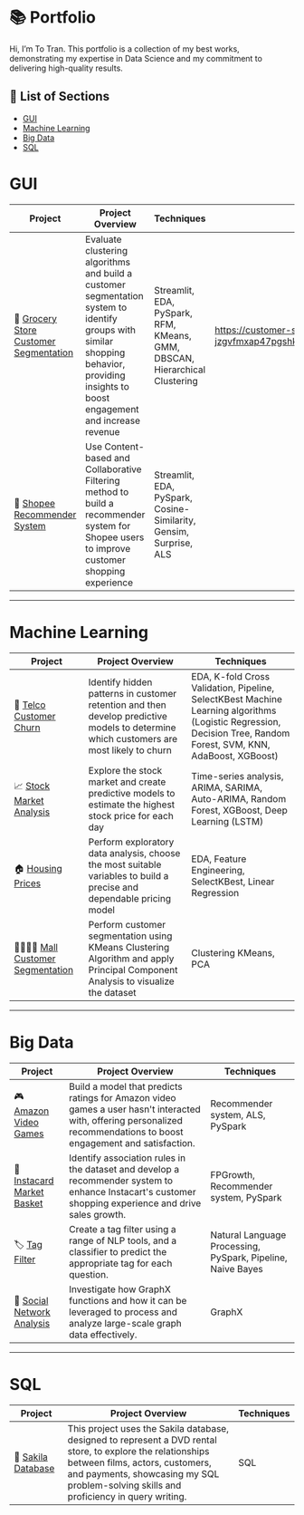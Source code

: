 # 📚 Portfolio

Hi, I’m To Tran. This portfolio is a collection of my best works, demonstrating my expertise in Data Science and my commitment to delivering high-quality results. 

## 📌 List of Sections
- [GUI](#GUI)
- [Machine Learning](#machine-learning)
- [Big Data](#big-data)
- [SQL](#sql)

# GUI

|   Project   | Project Overview | Techniques |  GUI | 
|---|---|---|---|
| 🥦 [Grocery Store Customer Segmentation](https://github.com/totrannguyen/Projects/tree/main/Grocery_Store_Customer_Segmentation_GUI) | Evaluate clustering algorithms and build a customer segmentation system to identify groups with similar shopping behavior, providing insights to boost engagement and increase revenue | Streamlit, EDA, PySpark, RFM, KMeans, GMM, DBSCAN, Hierarchical Clustering | https://customer-segmentation-gui-jzgvfmxap47pgshkysdy3h.streamlit.app/ |
| 🛒 [Shopee Recommender System](https://github.com/totrannguyen/Projects/tree/main/Shopee_Recommender_System_GUI) | Use Content-based and Collaborative Filtering method to build a recommender system for Shopee users to improve customer shopping experience | Streamlit, EDA, PySpark, Cosine-Similarity, Gensim, Surprise, ALS | 

***

# Machine Learning

|   Project   | Project Overview | Techniques | 
|---|---|---|
| 📱 [Telco Customer Churn](https://github.com/totrannguyen/Projects/blob/main/Telco%20Customer%20Churn.ipynb) | Identify hidden patterns in customer retention and then develop predictive models to determine which customers are most likely to churn | EDA, K-fold Cross Validation, Pipeline, SelectKBest Machine Learning algorithms (Logistic Regression, Decision Tree, Random Forest, SVM, KNN, AdaBoost, XGBoost) | 
| 📈 [Stock Market Analysis](https://github.com/totrannguyen/Projects/blob/main/AAPL.ipynb) | Explore the stock market and create predictive models to estimate the highest stock price for each day | Time-series analysis, ARIMA, SARIMA, Auto-ARIMA, Random Forest, XGBoost, Deep Learning (LSTM) |  
| 🏠 [Housing Prices](https://github.com/totrannguyen/Projects/blob/main/Housing%20Prices.ipynb) | Perform exploratory data analysis, choose the most suitable variables to build a precise and dependable pricing model | EDA, Feature Engineering, SelectKBest, Linear Regression |
| 👨‍👩‍👧‍👦 [Mall Customer Segmentation](https://github.com/totrannguyen/Projects/blob/main/Mall%20Customer%20Segmentation.ipynb) | Perform customer segmentation using KMeans Clustering Algorithm and apply Principal Component Analysis to visualize the dataset | Clustering KMeans, PCA |

***

# Big Data

| Project | Project Overview | Techniques | 
|---|---|---|
| 🎮 [Amazon Video Games](https://github.com/totrannguyen/Projects/blob/main/Amazon%20Video%20Games.ipynb) | Build a model that predicts ratings for Amazon video games a user hasn't interacted with, offering personalized recommendations to boost engagement and satisfaction. | Recommender system, ALS, PySpark | 
| 🧺 [Instacard Market Basket](https://github.com/totrannguyen/Projects/blob/main/Instacard%20Market%20Basket.ipynb) | Identify association rules in the dataset and develop a recommender system to enhance Instacart's customer shopping experience and drive sales growth. | FPGrowth, Recommender system, PySpark |  
| 🏷️ [Tag Filter](https://github.com/totrannguyen/Projects/blob/main/NLP%20Tag%20Filter.ipynb) | Create a tag filter using a range of NLP tools, and a classifier to predict the appropriate tag for each question. | Natural Language Processing, PySpark, Pipeline, Naive Bayes |   
| 🛜 [Social Network Analysis](https://github.com/totrannguyen/Projects/blob/main/Social%20Network%20Analysis.ipynb) | Investigate how GraphX functions and how it can be leveraged to process and analyze large-scale graph data effectively. | GraphX |   

***

# SQL

| Project | Project Overview | Techniques | 
|---|---|---|
| 📅 [Sakila Database](https://github.com/totrannguyen/Projects/blob/main/Sakila%20Database.ipynb) | This project uses the Sakila database, designed to represent a DVD rental store, to explore the relationships between films, actors, customers, and payments, showcasing my SQL problem-solving skills and proficiency in query writing. | SQL | 
